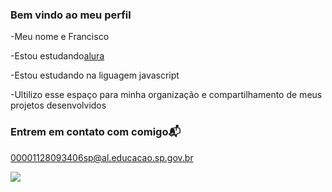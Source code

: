 ### Bem vindo ao meu perfil

-Meu nome e Francisco

-Estou estudando[alura](alura.gov.br)

-Estou estudando na liguagem javascript

-Ultilizo esse espaço para minha organização e compartilhamento de meus projetos desenvolvidos

### Entrem em contato com comigo📬

00001128093406sp@al.educacao.sp.gov.br

![](https://media1.tenor.com/m/mCiM7CmGGI4AAAAC/naruto.gif)
